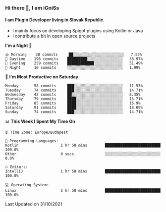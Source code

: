 ### Hi there 👋, I am iGniSs

#### I am Plugin Developer living in Slovak Republic.
- I mainly focus on developing Spigot plugins using Kotlin or Java
- I contribute a bit in open source projects

<!--START_SECTION:waka-->
**I'm a Night 🦉** 

```text
🌞 Morning    38 commits     ██░░░░░░░░░░░░░░░░░░░░░░░   7.55% 
🌆 Daytime    196 commits    █████████░░░░░░░░░░░░░░░░   38.97% 
🌃 Evening    259 commits    ████████████░░░░░░░░░░░░░   51.49% 
🌙 Night      10 commits     ░░░░░░░░░░░░░░░░░░░░░░░░░   1.99%

```
📅 **I'm Most Productive on Saturday** 

```text
Monday       58 commits     ███░░░░░░░░░░░░░░░░░░░░░░   11.53% 
Tuesday      74 commits     ███░░░░░░░░░░░░░░░░░░░░░░   14.71% 
Wednesday    42 commits     ██░░░░░░░░░░░░░░░░░░░░░░░   8.35% 
Thursday     79 commits     ████░░░░░░░░░░░░░░░░░░░░░   15.71% 
Friday       85 commits     ████░░░░░░░░░░░░░░░░░░░░░   16.9% 
Saturday     91 commits     ████░░░░░░░░░░░░░░░░░░░░░   18.09% 
Sunday       74 commits     ███░░░░░░░░░░░░░░░░░░░░░░   14.71%

```


📊 **This Week I Spent My Time On** 

```text
⌚︎ Time Zone: Europe/Budapest

💬 Programming Languages: 
Kotlin                   1 hr 58 mins        █████████████████████████   100.0% 
Other                    0 secs              ░░░░░░░░░░░░░░░░░░░░░░░░░   0.0%

🔥 Editors: 
IntelliJ                 1 hr 58 mins        █████████████████████████   100.0%

💻 Operating System: 
Linux                    1 hr 58 mins        █████████████████████████   100.0%

```


 Last Updated on 31/10/2021
<!--END_SECTION:waka-->